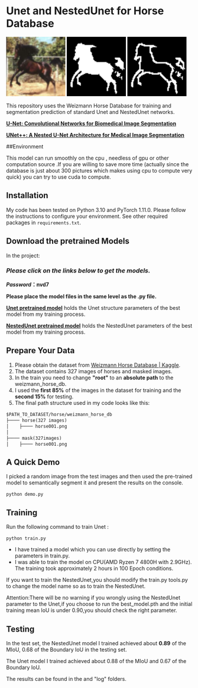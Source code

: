 # Unet and NestedUnet for Horse Database



<img src=".\predict\20_0_ori.png" alt="20_0_ori" style="zoom:200%;" />

<img src=".\predict\20_0_predict.png" alt="20_0_predict" style="zoom:200%;" />

<img src=".\predict\20_0_predict_boundary.png" alt="20_0_predict_boundary" style="zoom:200%;" />


This repository uses the Weizmann Horse Database for training and segmentation prediction of standard Unet and NestedUnet networks.

**[U-Net: Convolutional Networks for Biomedical Image Segmentation](https://arxiv.org/abs/1505.04597)**

**[UNet++: A Nested U-Net Architecture for Medical Image Segmentation](https://arxiv.org/abs/1807.10165)**

##Environment

This model can run smoothly on the cpu , needless of gpu or other computation source 
.If you are willing to save more time (actually since the database is just about 300 pictures which makes using cpu to compute very quick)
you can try to use cuda to compute.

## Installation

My code has been tested on Python 3.10 and PyTorch 1.11.0. Please follow the instructions to configure your environment. See other required packages in `requirements.txt`.

## Download the pretrained Models ##

In the project: 

### ***Please click on the links below to get the models**.*

**_Password_：nvd7**

**Please place the model files in the same level as the .py file.**

**[Unet pretrained model](https://pan.baidu.com/s/1GPckAVctH4R4Yjx245wawA)** holds the Unet structure parameters of the best model from my training process. 

**[NestedUnet pretrained model](https://pan.baidu.com/s/149W_sDxGGwShX2F_FnDrMA )** holds the NestedUnet parameters of the best model from my training process. 

## Prepare Your Data

1. Please obtain the dataset from [Weizmann Horse Database | Kaggle](https://www.kaggle.com/datasets/ztaihong/weizmann-horse-database/metadata).
2. The dataset contains 327 images of horses and masked images.
3. In the train you need to change **"root"** to an **absolute path** to the weizmann_horse_db.
4. I used the **first 85%** of the images in the dataset for training and the **second 15%** for testing.
5. The final path structure used in my code looks like this:

````
$PATH_TO_DATASET/horse/weizmann_horse_db
├──── horse(327 images)
│    ├──── horse001.png
│  
├──── mask(327images)
│    ├──── horse001.png

````

## A Quick Demo

I picked a random image from the test images and then used the pre-trained model to semantically segment it and present the results on the console.

    python demo.py

## Training

Run the following command to train Unet :

    python train.py

- I have trained a model which you can use directly by setting the parameters in train.py.
- I was able to train the model on CPU(AMD Ryzen 7 4800H with 2.9GHz). The training took approximately 2 hours in 100 Epoch conditions.
    
If you want to train the NestedUnet,you should modify the train.py tools.py to change the model name so as to train the NestedUnet.

Attention:There will be no warning if you wrongly using the NestedUnet parameter to the Unet,if you choose to run the best_model.pth and the initial training mean IoU is under 0.90,you should check the right parameter.

## Testing ##

In the test set, the NestedUnet model I trained achieved about **0.89** of the MIoU, 0.68 of the Boundary IoU in the testing set.

The Unet model I trained achieved about 0.88 of the MIoU
and 0.67 of the Boundary IoU.


The results can be found in the and "log" folders.

